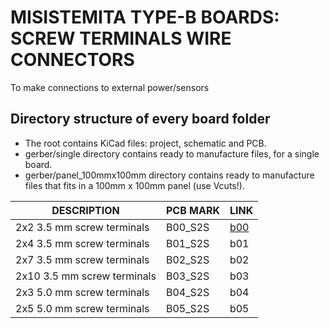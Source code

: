 
# MISISTEMITA TYPE-B BOARDS: SCREW TERMINALS WIRE CONNECTORS


To make connections to external power/sensors

## Directory structure of every board folder

* The root contains KiCad files: project, schematic and PCB.
* gerber/single directory contains ready to manufacture files, for a single board.
* gerber/panel_100mmx100mm directory contains ready to manufacture files that fits in a 100mm x 100mm panel (use Vcuts!).

| DESCRIPTION                | PCB MARK| LINK                                     
|----------------------------|---------|------
| 2x2 3.5 mm screw terminals | B00_S2S | [b00](/b00)
| 2x4 3.5 mm screw terminals | B01_S2S | b01
| 2x7 3.5 mm screw terminals | B02_S2S | b02
| 2x10 3.5 mm screw terminals| B03_S2S | b03
| 2x3 5.0 mm screw terminals | B04_S2S | b04
| 2x5 5.0 mm screw terminals | B05_S2S | b05


